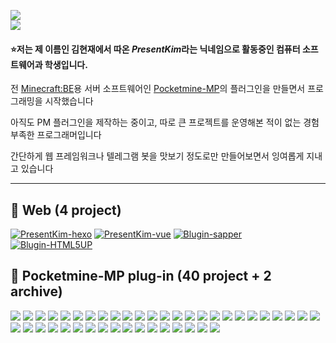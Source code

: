 ![](https://profile-counter.glitch.me/PresentKim/count.svg)  
![](https://github-readme-stats.vercel.app/api?username=PresentKim&show_icons=true&include_all_commits=true&count_private=true&hide_rank=true&hide_border=true")  

#### :star:저는 제 이름인 김현재에서 따온 *PresentKim*라는 닉네임으로 활동중인 컴퓨터 소프트웨어과 학생입니다.

전 [Minecraft:BE](https://minecraft.gamepedia.com/Bedrock_Edition)용 서버 소프트웨어인 [Pocketmine-MP](https://github.com/pmmp/PocketMine-MP)의 플러그인을 만들면서 프로그래밍을 시작했습니다  
  
아직도 PM 플러그인을 제작하는 중이고, 따로 큰 프로젝트를 운영해본 적이 없는 경험 부족한 프로그래머입니다  
  
간단하게 웹 프레임워크나 텔레그램 봇을 맛보기 정도로만 만들어보면서 잉여롭게 지내고 있습니다  
  
----------------
 
## :book: Web (4 project)
[![PresentKim-hexo](https://img.shields.io/static/v1?label=PresentKim&message=hexo-site&color=success&logo=hexo)](https://github.com/PresentKim/site-hexo)
[![PresentKim-vue](https://img.shields.io/static/v1?label=PresentKim&message=vue-site&color=success&logo=Vue.js)](https://github.com/PresentKim/site-vue)
[![Blugin-sapper](https://img.shields.io/static/v1?label=Blugin&message=sapper-site&color=success&logo=svelte)](https://github.com/Blugin/sapper-site)
[![Blugin-HTML5UP](https://img.shields.io/static/v1?label=Blugin&message=html5up-site&color=success&logo=html5)](https://github.com/Blugin/blugin.github.io)

  
## :wrench: Pocketmine-MP plug-in (40 project + 2 archive)

[![](https://img.shields.io/github/downloads/organization/Humanoid-PMMP/total?color=success&labelColor=blue&label=Humanoid)](https://github.com/organization/Humanoid-PMMP)
[![](https://img.shields.io/github/downloads/organization/TreadFarmland-PMMP/total?color=success&labelColor=blue&label=TreadFarmland)](https://github.com/organization/TreadFarmland-PMMP)
[![](https://img.shields.io/github/downloads/organization/StartKit-PMMP/total?color=success&labelColor=blue&label=StartKit)](https://github.com/organization/StartKit-PMMP)
[![](https://img.shields.io/github/downloads/organization/WriteCheck-PMMP/total?color=success&labelColor=blue&label=WriteCheck)](https://github.com/organization/WriteCheck-PMMP)
[![](https://img.shields.io/github/downloads/organization/GeometryAPI-PMMP/total?color=success&labelColor=blue&label=GeometryAPI)](https://github.com/organization/GeometryAPI-PMMP)
[![](https://img.shields.io/github/downloads/organization/RewardBox-PMMP/total?color=success&labelColor=blue&label=RewardBox)](https://github.com/organization/RewardBox-PMMP)
[![](https://img.shields.io/github/downloads/organization/RealisticCompass-PMMP/total?color=success&labelColor=blue&label=RealisticCompass)](https://github.com/organization/RealisticCompass-PMMP)
[![](https://img.shields.io/github/downloads/organization/ShowCoordinates-PMMP/total?color=success&labelColor=blue&label=ShowCoordinates)](https://github.com/organization/ShowCoordinates-PMMP)
[![](https://img.shields.io/github/downloads/organization/ParticleChase-PMMP/total?color=success&labelColor=blue&label=ParticleChase)](https://github.com/organization/ParticleChase-PMMP)
[![](https://img.shields.io/github/downloads/organization/Humanoid-PMMP/total?color=success&labelColor=blue&label=Humanoid)](https://github.com/organization/Humanoid-PMMP)
[![](https://img.shields.io/github/downloads/organization/DustBin-PMMP/total?color=success&labelColor=blue&label=DustBin)](https://github.com/organization/DustBin-PMMP)
[![](https://img.shields.io/github/downloads/organization/InstantEnchant-PMMP/total?color=success&labelColor=blue&label=InstantEnchant)](https://github.com/organization/InstantEnchant-PMMP)
[![](https://img.shields.io/github/downloads/organization/HideArmor-PMMP/total?color=success&labelColor=blue&label=HideArmor)](https://github.com/organization/HideArmor-PMMP)
[![](https://img.shields.io/github/downloads/organization/MakePluginPlus-PMMP/total?color=success&labelColor=blue&label=MakePluginPlus)](https://github.com/organization/MakePluginPlus-PMMP)
[![](https://img.shields.io/github/downloads/organization/VirtualChest-PMMP/total?color=success&labelColor=blue&label=VirtualChest)](https://github.com/organization/VirtualChest-PMMP)
[![](https://img.shields.io/github/downloads/organization/TargetSelector-PMMP/total?color=success&labelColor=blue&label=TargetSelector)](https://github.com/organization/TargetSelector-PMMP)
[![](https://img.shields.io/github/downloads/organization/ShowInfo-PMMP/total?color=success&labelColor=blue&label=ShowInfo)](https://github.com/organization/ShowInfo-PMMP)
[![](https://img.shields.io/github/downloads/organization/Lullaby-PMMP/total?color=success&labelColor=blue&label=Lullaby)](https://github.com/organization/Lullaby-PMMP)
[![](https://img.shields.io/github/downloads/organization/Lifespan-PMMP/total?color=success&labelColor=blue&label=Lifespan)](https://github.com/organization/Lifespan-PMMP)
[![](https://img.shields.io/github/downloads/organization/IgnoreCase-PMMP/total?color=success&labelColor=blue&label=IgnoreCase)](https://github.com/organization/IgnoreCase-PMMP)
[![](https://img.shields.io/github/downloads/organization/HotBox-PMMP/total?color=success&labelColor=blue&label=HotBox)](https://github.com/organization/HotBox-PMMP)
[![](https://img.shields.io/github/downloads/organization/ChunkLoader-PMMP/total?color=success&labelColor=blue&label=ChunkLoader)](https://github.com/organization/ChunkLoader-PMMP)
[![](https://img.shields.io/github/downloads/organization/MathParserLib-PMMP/total?color=success&labelColor=blue&label=MathParserLib)](https://github.com/organization/MathParserLib-PMMP)
[![](https://img.shields.io/static/v1?color=success&labelColor=blue&label=RainbowLeather&message=0)](https://github.com/organization/RainbowLeather-PMMP)
[![](https://img.shields.io/static/v1?color=success&labelColor=blue&label=OneShop&message=0)](https://github.com/organization/OneShop-PMMP)
[![](https://img.shields.io/static/v1?color=success&labelColor=blue&label=RandomServerName&message=0)](https://github.com/organization/RandomServerName-PMMP)
[![](https://img.shields.io/static/v1?color=success&labelColor=blue&label=AutoGrow&message=0)](https://github.com/organization/AutoGrow-PMMP)
[![](https://img.shields.io/static/v1?color=success&labelColor=blue&label=AddNoteBlock&message=0)](https://github.com/organization/AddNoteBlock-PMMP)
[![](https://img.shields.io/static/v1?color=success&labelColor=blue&label=CropPlus&message=0)](https://github.com/organization/CropPlus-PMMP)
[![](https://img.shields.io/static/v1?color=success&labelColor=blue&label=PlayerAPI&message=0)](https://github.com/organization/PlayerAPI-PMMP)
[![](https://img.shields.io/static/v1?color=success&labelColor=blue&label=ShowInfo&message=0)](https://github.com/organization/ShowInfo)
[![](https://img.shields.io/static/v1?label=InventoryMonitor&message=private&labelColor=blue)](https://github.com/Blugin/InventoryMonitor-PMMP)
[![](https://img.shields.io/static/v1?label=SkinManagerLib&message=private&labelColor=blue)](https://github.com/Blugin/SkinManagerLib)
[![](https://img.shields.io/static/v1?label=ModelingedHumanoidLib&message=private&labelColor=blue)](https://github.com/Blugin/ModelingedHumanoidLib)
[![](https://img.shields.io/static/v1?label=OreMonster&message=private&labelColor=blue)](https://github.com/Sagwa-plugins/OreMonster)
[![](https://img.shields.io/static/v1?label=WardenMonster&message=private&labelColor=blue)](https://github.com/Sagwa-plugins/WardenMonster)
[![](https://img.shields.io/static/v1?label=CoinEntity&message=private&labelColor=blue)](https://github.com/Sagwa-plugins/CoinEntity)
[![](https://img.shields.io/static/v1?label=ShopItem&message=private&labelColor=blue)](https://github.com/Sagwa-plugins/ShopItem)
[![](https://img.shields.io/static/v1?label=GuideBook&message=private&labelColor=blue)](https://github.com/Sagwa-plugins/GuideBook)
[![](https://img.shields.io/static/v1?label=InstantFurnace&message=private&labelColor=blue)](https://github.com/Sagwa-plugins/InstantFurnace)
[![](https://img.shields.io/static/v1?label=old-plugins&message=Archived&labelColor=blue&color=green)](https://github.com/PresentKim/ArchivedOldPlugins-PMMP)
[![](https://img.shields.io/static/v1?label=singleton-plugins&message=Archived&labelColor=blue&color=green)](https://github.com/organization/singleton-PMMP)
